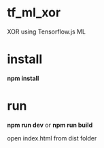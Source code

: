 # tf_ml_xor
XOR using  Tensorflow.js ML

# install
 **npm install**
# run
 **npm run dev** or **npm run build**
 
 open index.html from dist folder
 
 
